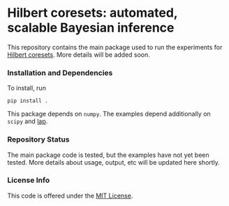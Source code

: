 # Hilbert coresets: automated, scalable Bayesian inference

This repository contains the main package used to run the experiments for [Hilbert coresets](http://arxiv.org/abs/1710.05053). More details will be added soon.

### Installation and Dependencies

To install, run 

    pip install . 
    
This package depends on `numpy`. The examples depend additionally on `scipy` and [lap](https://github.com/gatagat/lap). 

### Repository Status

The main package code is tested, but the examples have not yet been tested. More details about usage, output, etc will be updated here shortly.


### License Info

This code is offered under the [MIT License](https://opensource.org/licenses/MIT).
